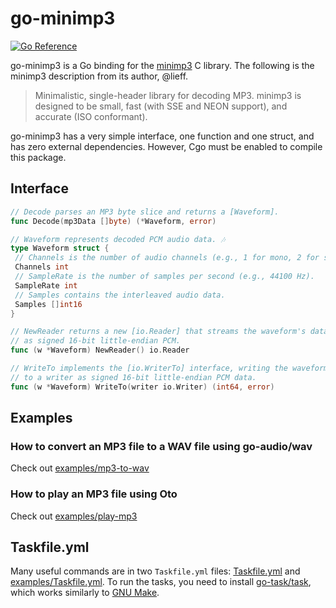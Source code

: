 # go-minimp3

[![Go Reference](https://pkg.go.dev/badge/github.com/cowork-ai/go-minimp3.svg)](https://pkg.go.dev/github.com/cowork-ai/go-minimp3)

go-minimp3 is a Go binding for the [minimp3](https://github.com/lieff/minimp3) C library. The following is the minimp3
description from its author, @lieff.

> Minimalistic, single-header library for decoding MP3. minimp3 is designed to be small, fast (with SSE and NEON support), and accurate (ISO conformant).

go-minimp3 has a very simple interface, one function and one struct, and has zero external dependencies. However, Cgo
must be enabled to compile this package.

## Interface

```go
// Decode parses an MP3 byte slice and returns a [Waveform].
func Decode(mp3Data []byte) (*Waveform, error)

// Waveform represents decoded PCM audio data. 🎶
type Waveform struct {
 // Channels is the number of audio channels (e.g., 1 for mono, 2 for stereo).
 Channels int
 // SampleRate is the number of samples per second (e.g., 44100 Hz).
 SampleRate int
 // Samples contains the interleaved audio data.
 Samples []int16
}

// NewReader returns a new [io.Reader] that streams the waveform's data
// as signed 16-bit little-endian PCM.
func (w *Waveform) NewReader() io.Reader

// WriteTo implements the [io.WriterTo] interface, writing the waveform's samples
// to a writer as signed 16-bit little-endian PCM data.
func (w *Waveform) WriteTo(writer io.Writer) (int64, error)
```

## Examples

### How to convert an MP3 file to a WAV file using go-audio/wav

Check out [examples/mp3-to-wav](https://github.com/cowork-ai/go-minimp3/blob/main/examples/mp3-to-wav/main.go)

### How to play an MP3 file using Oto

Check out [examples/play-mp3](https://github.com/cowork-ai/go-minimp3/tree/main/examples/play-mp3/main.go)

## Taskfile.yml

Many useful commands are in two `Taskfile.yml` files: [Taskfile.yml](https://github.com/cowork-ai/go-minimp3/blob/main/Taskfile.yml) and [examples/Taskfile.yml](https://github.com/cowork-ai/go-minimp3/blob/main/examples/Taskfile.yml). To run the tasks, you need to install [go-task/task](https://github.com/go-task/task), which works similarly to [GNU Make](https://www.gnu.org/software/make/).
